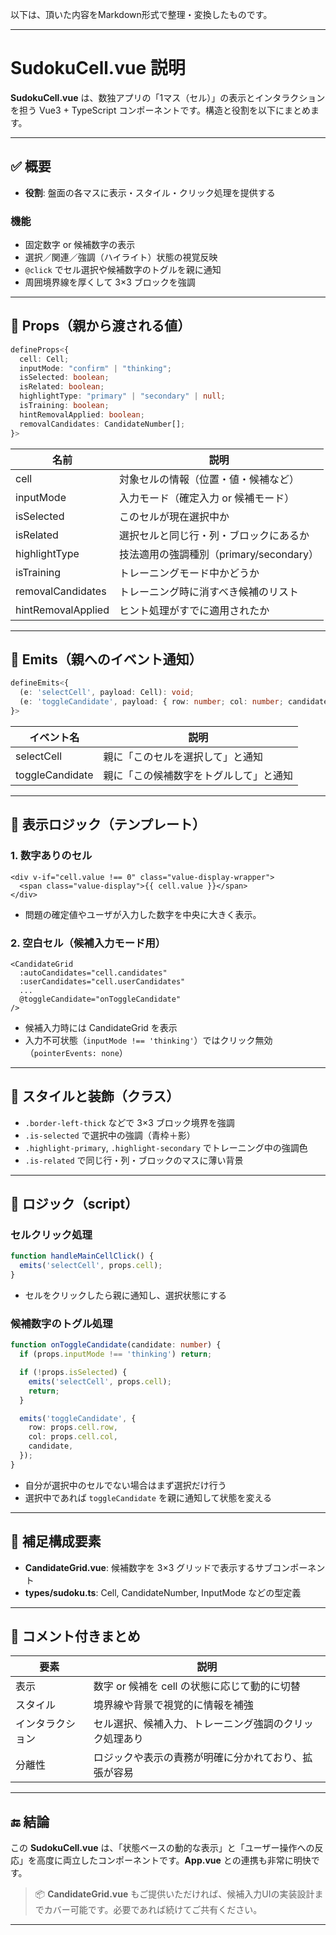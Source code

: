 以下は、頂いた内容をMarkdown形式で整理・変換したものです。

---

# SudokuCell.vue 説明

**SudokuCell.vue** は、数独アプリの「1マス（セル）」の表示とインタラクションを担う Vue3 + TypeScript コンポーネントです。構造と役割を以下にまとめます。

---

## ✅ 概要

- **役割**: 盤面の各マスに表示・スタイル・クリック処理を提供する

### 機能

- 固定数字 or 候補数字の表示
- 選択／関連／強調（ハイライト）状態の視覚反映
- `@click` でセル選択や候補数字のトグルを親に通知
- 周囲境界線を厚くして 3×3 ブロックを強調

---

## 🔧 Props（親から渡される値）

```ts
defineProps<{
  cell: Cell;
  inputMode: "confirm" | "thinking";
  isSelected: boolean;
  isRelated: boolean;
  highlightType: "primary" | "secondary" | null;
  isTraining: boolean;
  hintRemovalApplied: boolean;
  removalCandidates: CandidateNumber[];
}>
```

| 名前                | 説明                                  |
|---------------------|---------------------------------------|
| cell                | 対象セルの情報（位置・値・候補など）   |
| inputMode           | 入力モード（確定入力 or 候補モード）   |
| isSelected          | このセルが現在選択中か                 |
| isRelated           | 選択セルと同じ行・列・ブロックにあるか |
| highlightType       | 技法適用の強調種別（primary/secondary）|
| isTraining          | トレーニングモード中かどうか           |
| removalCandidates   | トレーニング時に消すべき候補のリスト   |
| hintRemovalApplied  | ヒント処理がすでに適用されたか         |

---

## 🎯 Emits（親へのイベント通知）

```ts
defineEmits<{
  (e: 'selectCell', payload: Cell): void;
  (e: 'toggleCandidate', payload: { row: number; col: number; candidate: number }): void;
}>
```

| イベント名         | 説明                                        |
|--------------------|---------------------------------------------|
| selectCell         | 親に「このセルを選択して」と通知             |
| toggleCandidate    | 親に「この候補数字をトグルして」と通知       |

---

## 🧠 表示ロジック（テンプレート）

### 1. 数字ありのセル

```vue
<div v-if="cell.value !== 0" class="value-display-wrapper">
  <span class="value-display">{{ cell.value }}</span>
</div>
```
- 問題の確定値やユーザが入力した数字を中央に大きく表示。

### 2. 空白セル（候補入力モード用）

```vue
<CandidateGrid
  :autoCandidates="cell.candidates"
  :userCandidates="cell.userCandidates"
  ...
  @toggleCandidate="onToggleCandidate"
/>
```
- 候補入力時には CandidateGrid を表示
- 入力不可状態（`inputMode !== 'thinking'`）ではクリック無効（`pointerEvents: none`）

---

## 🎨 スタイルと装飾（クラス）

- `.border-left-thick` などで 3×3 ブロック境界を強調
- `.is-selected` で選択中の強調（青枠＋影）
- `.highlight-primary`, `.highlight-secondary` でトレーニング中の強調色
- `.is-related` で同じ行・列・ブロックのマスに薄い背景

---

## 📌 ロジック（script）

### セルクリック処理

```ts
function handleMainCellClick() {
  emits('selectCell', props.cell);
}
```
- セルをクリックしたら親に通知し、選択状態にする

### 候補数字のトグル処理

```ts
function onToggleCandidate(candidate: number) {
  if (props.inputMode !== 'thinking') return;

  if (!props.isSelected) {
    emits('selectCell', props.cell);
    return;
  }

  emits('toggleCandidate', {
    row: props.cell.row,
    col: props.cell.col,
    candidate,
  });
}
```
- 自分が選択中のセルでない場合はまず選択だけ行う
- 選択中であれば `toggleCandidate` を親に通知して状態を変える

---

## 🧩 補足構成要素

- **CandidateGrid.vue**: 候補数字を 3×3 グリッドで表示するサブコンポーネント
- **types/sudoku.ts**: Cell, CandidateNumber, InputMode などの型定義

---

## 📝 コメント付きまとめ

| 要素           | 説明                                                              |
|----------------|-------------------------------------------------------------------|
| 表示           | 数字 or 候補を cell の状態に応じて動的に切替                      |
| スタイル       | 境界線や背景で視覚的に情報を補強                                   |
| インタラクション| セル選択、候補入力、トレーニング強調のクリック処理あり            |
| 分離性         | ロジックや表示の責務が明確に分かれており、拡張が容易              |

---

## 🔚 結論

この **SudokuCell.vue** は、「状態ベースの動的な表示」と「ユーザー操作への反応」を高度に両立したコンポーネントです。**App.vue** との連携も非常に明快です。

> 📦 **CandidateGrid.vue** もご提供いただければ、候補入力UIの実装設計までカバー可能です。必要であれば続けてご共有ください。

---
